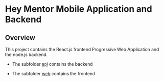 # Hey Mentor Mobile Application and Backend

## Overview 

This project contains the React.js frontend Progressive Web Application and the node.js backend. 

* The subfolder [api](\api) contains the backend


* The subfolder [web](\web) contains the frontend